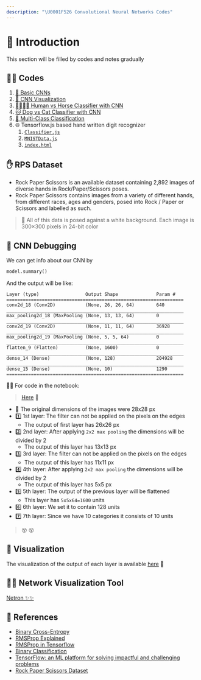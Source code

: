 ```yaml
---
description: "\U0001F526 Convolutional Neural Networks Codes"
---
```


# 🌱 Introduction

This section will be filled by codes and notes gradually

## 👩‍💻 Codes

1. [👶 Basic CNNs](https://github.com/asmaamirkhan/DeepLearningNotes/tree/8e6115ccd68cd00bb957c3c9aca2ea6b7e818822/4-CNNWorks/0-CNN.ipynb)
2. [👀 CNN Visualization](https://github.com/asmaamirkhan/DeepLearningNotes/tree/8e6115ccd68cd00bb957c3c9aca2ea6b7e818822/4-CNNWorks/1-CNNVisualization.ipynb)
3. [👨‍👩‍👧‍👧 Human vs Horse Classifier with CNN](https://github.com/asmaamirkhan/DeepLearningNotes/tree/8e6115ccd68cd00bb957c3c9aca2ea6b7e818822/4-CNNWorks/2-HorseHumanClassifier.ipynb)
4. [🐱 Dog vs Cat Classifier with CNN](https://github.com/asmaamirkhan/DeepLearningNotes/tree/8e6115ccd68cd00bb957c3c9aca2ea6b7e818822/4-CNNWorks/3-DogCatClassifier.ipynb) 
5. [🎨 Multi-Class Classification](https://github.com/asmaamirkhan/DeepLearningNotes/tree/8e6115ccd68cd00bb957c3c9aca2ea6b7e818822/4-CNNWorks/4-MultiClassRPS.ipynb)
6. 🌐 Tensorflow.js based hand written digit recognizer
   1. [`Classifier.js`](https://github.com/asmaamirkhan/DeepLearningNotes/tree/8e6115ccd68cd00bb957c3c9aca2ea6b7e818822/4-CNNWorks/HandDigitClassifier/classifier.js)
   2. [`MNISTData.js`](https://github.com/asmaamirkhan/DeepLearningNotes/tree/8e6115ccd68cd00bb957c3c9aca2ea6b7e818822/4-CNNWorks/HandDigitClassifier/MNISTData.js)
   3. [`index.html`](https://github.com/asmaamirkhan/DeepLearningNotes/tree/8e6115ccd68cd00bb957c3c9aca2ea6b7e818822/4-CNNWorks/HandDigitClassifier/index.html)

## ✋ RPS Dataset

* Rock Paper Scissors is an available dataset containing 2,892 images of diverse hands in Rock/Paper/Scissors poses.
* Rock Paper Scissors contains images from a variety of different hands, from different races, ages and genders, posed into Rock / Paper or Scissors and labelled as such.

> 🔎 All of this data is posed against a white background. Each image is 300×300 pixels in 24-bit color

## 🐛 CNN Debugging

We can get info about our CNN by

```python
model.summary()
```

And the output will be like:

```text
Layer (type)                 Output Shape              Param #   
=================================================================
conv2d_18 (Conv2D)           (None, 26, 26, 64)        640       
_________________________________________________________________
max_pooling2d_18 (MaxPooling (None, 13, 13, 64)        0         
_________________________________________________________________
conv2d_19 (Conv2D)           (None, 11, 11, 64)        36928     
_________________________________________________________________
max_pooling2d_19 (MaxPooling (None, 5, 5, 64)          0         
_________________________________________________________________
flatten_9 (Flatten)          (None, 1600)              0         
_________________________________________________________________
dense_14 (Dense)             (None, 128)               204928    
_________________________________________________________________
dense_15 (Dense)             (None, 10)                1290      
=================================================================
```

👩‍💻 For code in the notebook:

> [Here](https://github.com/asmaamirkhan/DeepLearningNotes/tree/8e6115ccd68cd00bb957c3c9aca2ea6b7e818822/4-CNNWorks/0-CNN.ipynb) 🐾

* 🔎 The original dimensions of the images were 28x28 px
* 1️⃣ 1st layer: The filter can not be applied on the pixels on the edges 
  * The output of first layer has 26x26 px
* 2️⃣ 2nd layer: After applying `2x2 max pooling` the dimensions will be divided by 2
  * The output of this layer has 13x13 px
* 3️⃣ 3rd layer: The filter can not be applied on the pixels on the edges 
  * The output of this layer has 11x11 px
* 4️⃣ 4th layer: After applying `2x2 max pooling` the dimensions will be divided by 2
  * The output of this layer has 5x5 px
* 5️⃣ 5th layer: The output of the previous layer will be flattened
  * This layer has `5x5x64=1600` units
* 6️⃣ 6th layer: We set it to contain 128 units
* 7️⃣ 7th layer: Since we have 10 categories it consists of 10 units

> 😵 😵

## 👀 Visualization

The visualization of the output of each layer is available [here](https://github.com/asmaamirkhan/DeepLearningNotes/tree/8e6115ccd68cd00bb957c3c9aca2ea6b7e818822/4-CNNWorks/1-CNNVisualization.ipynb) 🔎

## 👷‍♀️ Network Visualization Tool

[Netron ✨✨](https://github.com/lutzroeder/netron)

## 🧐 References

* [Binary Cross-Entropy](https://gombru.github.io/2018/05/23/cross_entropy_loss/)
* [RMSProp Explained](http://www.cs.toronto.edu/~tijmen/csc321/slides/lecture_slides_lec6.pdf)
* [RMSProp in Tensorflow](https://www.tensorflow.org/api_docs/python/tf/train/RMSPropOptimizer)
* [Binary Classification](https://www.youtube.com/watch?v=eqEc66RFY0I&t=6s)
* [TensorFlow: an ML platform for solving impactful and challenging problems](https://www.youtube.com/watch?v=NlpS-DhayQA)
* [Rock Paper Scissors Dataset](http://www.laurencemoroney.com/rock-paper-scissors-dataset/)


